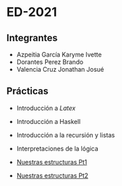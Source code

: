 # ED-2021
## Integrantes
- Azpeitia García Karyme Ivette
- Dorantes Perez Brando 
- Valencia Cruz Jonathan Josué

## Prácticas

- Introducción a *Latex*
- Introducción a Haskell
- Introducción a la recursión y listas
- Interpretaciones de la lógica

- [Nuestras estructuras Pt1](https://github.com/Kary-AG/ED-2021/tree/main/P05) 

- [Nuestras estructuras Pt2](https://github.com/Kary-AG/ED-2021/tree/main/P06)
